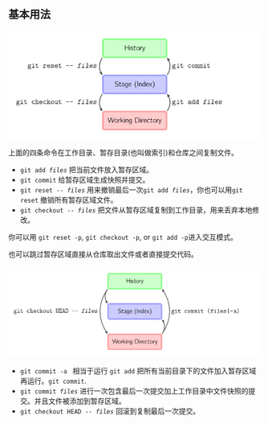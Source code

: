 ## 基本用法

![](../../images/visual-git-guide/basic-usage.svg.png)

上面的四条命令在工作目录、暂存目录(也叫做索引)和仓库之间复制文件。

- `git add `*`files`* 把当前文件放入暂存区域。
- `git commit` 给暂存区域生成快照并提交。
- `git reset -- `*`files`*
  用来撤销最后一次`git add `*`files`*，你也可以用`git reset`
  撤销所有暂存区域文件。
- `git checkout -- `*`files`*
  把文件从暂存区域复制到工作目录，用来丢弃本地修改。

你可以用 `git reset -p`, `git checkout -p`, or
`git add -p`进入交互模式。

也可以跳过暂存区域直接从仓库取出文件或者直接提交代码。

![](../../images/visual-git-guide/basic-usage-2.svg.png)

- `git commit -a ` 相当于运行 `git add`
  把所有当前目录下的文件加入暂存区域再运行。`git commit`.
- `git commit `*`files`*
  进行一次包含最后一次提交加上工作目录中文件快照的提交。并且文件被添加到暂存区域。
- `git checkout HEAD -- `*`files`* 回滚到复制最后一次提交。
